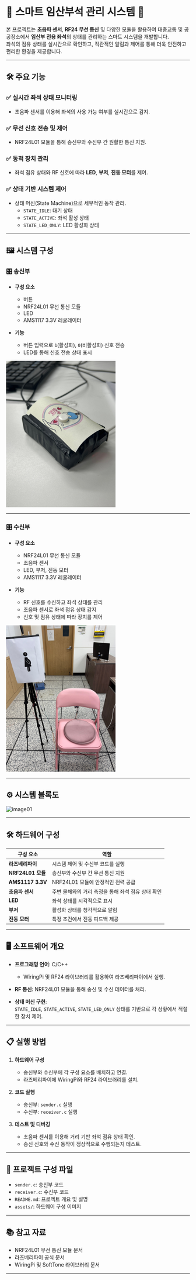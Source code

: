 # 🌟 스마트 임산부석 관리 시스템 🌟

본 프로젝트는 **초음파 센서**, **RF24 무선 통신** 및 다양한 모듈을 활용하여 대중교통 및 공공장소에서 **임산부 전용 좌석**의 상태를 관리하는 스마트 시스템을 개발합니다.  
좌석의 점유 상태를 실시간으로 확인하고, 직관적인 알림과 제어를 통해 더욱 안전하고 편리한 환경을 제공합니다.  

---

## 🛠️ 주요 기능

### ✅ **실시간 좌석 상태 모니터링**  
- 초음파 센서를 이용해 좌석의 사용 가능 여부를 실시간으로 감지.

### ✅ **무선 신호 전송 및 제어**  
- NRF24L01 모듈을 통해 송신부와 수신부 간 원활한 통신 지원.

### ✅ **동적 장치 관리**  
- 좌석 점유 상태와 RF 신호에 따라 **LED**, **부저**, **진동 모터**를 제어.

### ✅ **상태 기반 시스템 제어**  
- 상태 머신(State Machine)으로 세부적인 동작 관리.  
  - `STATE_IDLE`: 대기 상태  
  - `STATE_ACTIVE`: 좌석 활성 상태  
  - `STATE_LED_ONLY`: LED 활성화 상태  

---

## 🖼️ 시스템 구성

### 🎛️ **송신부**
- **구성 요소**  
  - 버튼  
  - NRF24L01 무선 통신 모듈  
  - LED  
  - AMS1117 3.3V 레귤레이터  

- **기능**  
  - 버튼 입력으로 `1`(활성화), `0`(비활성화) 신호 전송  
  - LED를 통해 신호 전송 상태 표시  

<img src="images/sender.jpg" alt="송신부 구성" width="300"/>

---

### 🎛️ **수신부**
- **구성 요소**  
  - NRF24L01 무선 통신 모듈  
  - 초음파 센서  
  - LED, 부저, 진동 모터  
  - AMS1117 3.3V 레귤레이터  

- **기능**  
  - RF 신호를 수신하고 좌석 상태를 관리  
  - 초음파 센서로 좌석 점유 상태 감지  
  - 신호 및 점유 상태에 따라 장치를 제어  

<img src="images/receiver.jpg" alt="수신부 구성" width="300"/>

---

## ⚙️ 시스템 블록도
![image01](https://github.com/user-attachments/assets/1dbe3768-372c-499d-b57d-593cf6899eb0)


---

## 🛠️ 하드웨어 구성

| 구성 요소         | 역할                                                        |
|-------------------|------------------------------------------------------------|
| **라즈베리파이**  | 시스템 제어 및 수신부 코드를 실행                           |
| **NRF24L01 모듈** | 송신부와 수신부 간 무선 통신 지원                          |
| **AMS1117 3.3V**  | NRF24L01 모듈에 안정적인 전력 공급                         |
| **초음파 센서**   | 주변 물체와의 거리 측정을 통해 좌석 점유 상태 확인          |
| **LED**           | 좌석 상태를 시각적으로 표시                                 |
| **부저**          | 활성화 상태를 청각적으로 알림                              |
| **진동 모터**     | 특정 조건에서 진동 피드백 제공                              |

---

## 🖥️ 소프트웨어 개요

- **프로그래밍 언어**: C/C++  
  - WiringPi 및 RF24 라이브러리를 활용하여 라즈베리파이에서 실행.

- **RF 통신**: NRF24L01 모듈을 통해 송신 및 수신 데이터를 처리.

- **상태 머신 구현**:  
  `STATE_IDLE`, `STATE_ACTIVE`, `STATE_LED_ONLY` 상태를 기반으로 각 상황에서 적절한 장치 제어.

---

## 📋 실행 방법

1. **하드웨어 구성**  
   - 송신부와 수신부에 각 구성 요소를 배치하고 연결.  
   - 라즈베리파이에 WiringPi와 RF24 라이브러리를 설치.

2. **코드 실행**  
   - 송신부: `sender.c` 실행  
   - 수신부: `receiver.c` 실행

3. **테스트 및 디버깅**  
   - 초음파 센서를 이용해 거리 기반 좌석 점유 상태 확인.  
   - 송신 신호와 수신 동작이 정상적으로 수행되는지 테스트.

---

## 📂 프로젝트 구성 파일

- `sender.c`: 송신부 코드  
- `receiver.c`: 수신부 코드  
- `README.md`: 프로젝트 개요 및 설명  
- `assets/`: 하드웨어 구성 이미지  

---

## 📚 참고 자료

- NRF24L01 무선 통신 모듈 문서  
- 라즈베리파이 공식 문서  
- WiringPi 및 SoftTone 라이브러리 문서  

---
